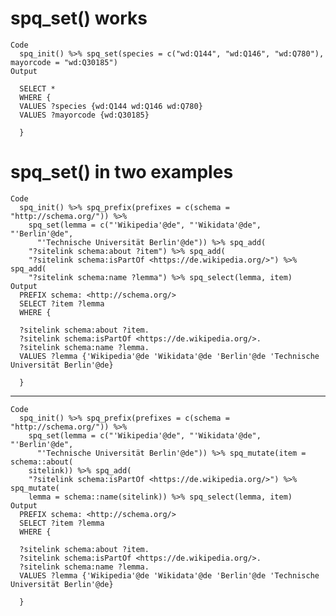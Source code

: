 # spq_set() works

    Code
      spq_init() %>% spq_set(species = c("wd:Q144", "wd:Q146", "wd:Q780"), mayorcode = "wd:Q30185")
    Output
      
      SELECT *
      WHERE {
      VALUES ?species {wd:Q144 wd:Q146 wd:Q780}
      VALUES ?mayorcode {wd:Q30185}
      
      }
      

# spq_set() in two examples

    Code
      spq_init() %>% spq_prefix(prefixes = c(schema = "http://schema.org/")) %>%
        spq_set(lemma = c("'Wikipedia'@de", "'Wikidata'@de", "'Berlin'@de",
          "'Technische Universität Berlin'@de")) %>% spq_add(
        "?sitelink schema:about ?item") %>% spq_add(
        "?sitelink schema:isPartOf <https://de.wikipedia.org/>") %>% spq_add(
        "?sitelink schema:name ?lemma") %>% spq_select(lemma, item)
    Output
      PREFIX schema: <http://schema.org/>
      SELECT ?item ?lemma
      WHERE {
      
      ?sitelink schema:about ?item.
      ?sitelink schema:isPartOf <https://de.wikipedia.org/>.
      ?sitelink schema:name ?lemma.
      VALUES ?lemma {'Wikipedia'@de 'Wikidata'@de 'Berlin'@de 'Technische Universität Berlin'@de}
      
      }
      

---

    Code
      spq_init() %>% spq_prefix(prefixes = c(schema = "http://schema.org/")) %>%
        spq_set(lemma = c("'Wikipedia'@de", "'Wikidata'@de", "'Berlin'@de",
          "'Technische Universität Berlin'@de")) %>% spq_mutate(item = schema::about(
        sitelink)) %>% spq_add(
        "?sitelink schema:isPartOf <https://de.wikipedia.org/>") %>% spq_mutate(
        lemma = schema::name(sitelink)) %>% spq_select(lemma, item)
    Output
      PREFIX schema: <http://schema.org/>
      SELECT ?item ?lemma
      WHERE {
      
      ?sitelink schema:about ?item.
      ?sitelink schema:isPartOf <https://de.wikipedia.org/>.
      ?sitelink schema:name ?lemma.
      VALUES ?lemma {'Wikipedia'@de 'Wikidata'@de 'Berlin'@de 'Technische Universität Berlin'@de}
      
      }
      

